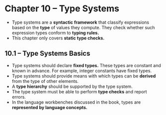 # Chapter 10 – Type Systems

- Type systems are a **syntactic framework** that classify expressions based on the **type** of values they compute. They check whether such expression types conform to **typing rules.**
- This chapter only covers **static type checks.**



## 10.1 – Type Systems Basics

- Type systems should declare **fixed types.** These types are constant and known in advance. For example, integer constants have fixed types.
- Type systems should provide means with which types can be **derived** from the type of other elements.
- A **type hierarchy** should be supported by the type system.
- The type system must be able to perform **type checks** and report errors.
- In the language workbenches discussed in the book, types are **represented by language concepts.**






